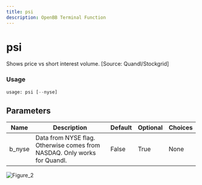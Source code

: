 ```yaml
---
title: psi
description: OpenBB Terminal Function
---
```


# psi

Shows price vs short interest volume. [Source: Quandl/Stockgrid]

### Usage 
```python
usage: psi [--nyse]
```

## Parameters

| Name | Description | Default | Optional | Choices |
| ---- | ----------- | ------- | -------- | ------- |
| b_nyse | Data from NYSE flag. Otherwise comes from NASDAQ. Only works for Quandl. | False | True | None |


![Figure_2](https://user-images.githubusercontent.com/46355364/154076731-e1f5ad9c-71c7-4c56-93b1-613985057951.png)

